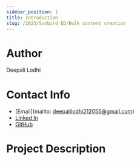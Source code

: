 ```yaml
---
sidebar_position: 1
title: Introduction
slug: /2023/Sunbird ED/Bulk content creation
---
```



# Author
Deepali Lodhi

# Contact Info
- [Email](mailto: deepalilodhi212055@gmail.com)
- [Linked In](https://www.linkedin.com/in/deepali-lodhi-a677a423b/)
- [GitHub](https://github.com/Deepali-1508)

# Project Description

